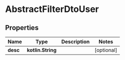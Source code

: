 
# AbstractFilterDtoUser

## Properties
Name | Type | Description | Notes
------------ | ------------- | ------------- | -------------
**desc** | **kotlin.String** |  |  [optional]

